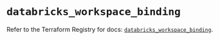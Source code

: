 # `databricks_workspace_binding`

Refer to the Terraform Registry for docs: [`databricks_workspace_binding`](https://registry.terraform.io/providers/databricks/databricks/1.51.0/docs/resources/workspace_binding).
